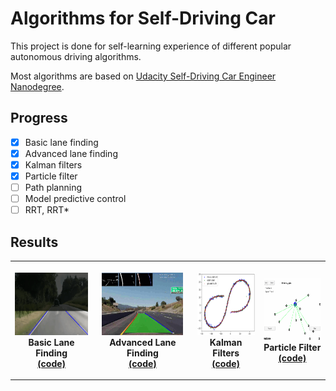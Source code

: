 # Algorithms for Self-Driving Car

This project is done for self-learning experience of different popular autonomous
driving algorithms. 

Most algorithms are based on [Udacity Self-Driving Car Engineer Nanodegree](https://www.udacity.com/course/self-driving-car-engineer-nanodegree--nd013).

## Progress

- [x] Basic lane finding
- [x] Advanced lane finding
- [x] Kalman filters
- [x] Particle filter
- [ ] Path planning
- [ ] Model predictive control
- [ ] RRT, RRT*

## Results

<table style="width:100%">
  <tr>
    <th><p>
           <a href="https://www.youtube.com/watch?v=mbqWboRy95Q">
           <img src="https://github.com/huuanhhuynguyen/basic_lane_finding/blob/04450ab6474b444b09ee41b6adae0d32d6f7f998/data/corner.gif"
            alt="Overview" width="130" height="100"></a>
           <br>Basic Lane Finding
           <br><a href="./basic_lane_finding">(code)</a>
      </p>
    </th>
    <th><p>
           <a href="https://www.youtube.com/watch?v=4fW9n5syoqE">
           <img src="https://github.com/huuanhhuynguyen/advanced_lane_finding/blob/master/data/thumbnail.gif"
            alt="Overview" width="130" height="100"></a>
           <br>Advanced Lane Finding
           <br><a href="./advanced_lane_finding">(code)</a>
        </p>
    </th>
    <th><p>
           <a href="./kalman_filters/out/ekf_fusion_3.png">
           <img src="https://github.com/huuanhhuynguyen/kalman_filters/blob/master/out/ekf_fusion_3.png"
            alt="Overview" width="100" height="100"></a>
           <br>Kalman Filters
           <br><a href="./kalman_filters">(code)</a>
        </p>
    </th>
    <th><p>
           <a href="https://www.youtube.com/watch?v=qKuo6CHQeHk">
           <img src="https://github.com/huuanhhuynguyen/particle_filters/blob/master/demo.gif"
            alt="Overview" width="100" height="100"></a>
           <br>Particle Filter
           <br><a href="./particle_filters">(code)</a>
        </p>
    </th>
  </tr>
</table>
